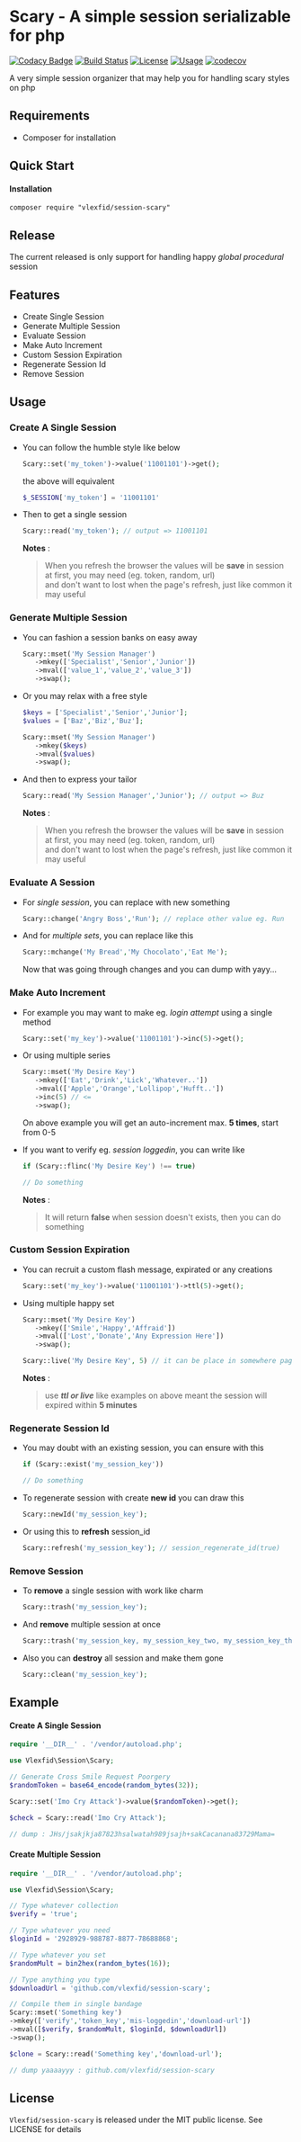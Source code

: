 Scary - A simple session serializable for php
======================================================

[![Codacy Badge](https://api.codacy.com/project/badge/Grade/dcf211d482994612ad0d119bf1ed55b0)](https://app.codacy.com/app/vlexfid/session-scary?utm_source=github.com&utm_medium=referral&utm_content=vlexfid/session-scary&utm_campaign=Badge_Grade_Dashboard)
[![Build Status](https://travis-ci.org/vlexfid/php-encryption.svg?branch=master)](https://travis-ci.org/vlexfid/php-encryption)
[![License](http://img.shields.io/:license-mit-blue.svg?style=flat-square)](http://doge.mit-license.org)
[![Usage](https://img.shields.io/badge/usage-easy-ff69b4.svg)](https://github.com/vlexfid/php-encryption)
[![codecov](https://codecov.io/gh/vlexfid/session-scary/branch/master/graph/badge.svg)](https://codecov.io/gh/vlexfid/session-scary)

A very simple session organizer that may help you for handling scary styles on php

## Requirements
* Composer for installation

## Quick Start

#### Installation
```
composer require "vlexfid/session-scary"
```

## Release
The current released is only support for handling happy _global procedural_ session

## Features
* Create Single Session
* Generate Multiple Session
* Evaluate Session
* Make Auto Increment
* Custom Session Expiration
* Regenerate Session Id
* Remove Session

## Usage

### Create A Single Session
* You can follow the humble style like below
  ```php
  Scary::set('my_token')->value('11001101')->get();
  ```
  the above will equivalent

  ```php
  $_SESSION['my_token'] = '11001101'
  ```

* Then to get a single session
  ```php
  Scary::read('my_token'); // output => 11001101
  ```
  
  **Notes** : 
  > When you refresh the browser the values will be **save** in session at first, you may need (eg. token, random, url)  
  and don't want to lost when the page's refresh, just like common it may useful

### Generate Multiple Session
* You can fashion a session banks on easy away
   ```php
   Scary::mset('My Session Manager')
      ->mkey(['Specialist','Senior','Junior'])
      ->mval(['value_1','value_2','value_3'])
      ->swap();
   ```   
* Or you may relax with a free style
   ```php
   $keys = ['Specialist','Senior','Junior'];
   $values = ['Baz','Biz','Buz'];

   Scary::mset('My Session Manager')
      ->mkey($keys) 
      ->mval($values)
      ->swap();
    ```
* And then to express your tailor
  ```php
  Scary::read('My Session Manager','Junior'); // output => Buz
  ```

  **Notes** : 
  > When you refresh the browser the values will be **save** in session at first, you may need (eg. token, random, url)  
  and don't want to lost when the page's refresh, just like common it may useful

### Evaluate A Session
* For _single session_, you can replace with new something
   ```php
   Scary::change('Angry Boss','Run'); // replace other value eg. Run
   ```
* And for _multiple sets_, you can replace like this
   ```php
   Scary::mchange('My Bread','My Chocolato','Eat Me');
   ```
   
  Now that was going through changes and you can dump with yayy...

### Make Auto Increment
* For example you may want to make eg. _login attempt_ using a single method
   ```php
   Scary::set('my_key')->value('11001101')->inc(5)->get();
   ```

* Or using multiple series
  ```php
  Scary::mset('My Desire Key')
     ->mkey(['Eat','Drink','Lick','Whatever..'])
     ->mval(['Apple','Orange','Lollipop','Hufft..'])
     ->inc(5) // <=
     ->swap();
  ```

  On above example you will get an auto-increment max. **5 times**, start from 0-5

* If you want to verify eg. _session loggedin_, you can write like
   ```php
   if (Scary::flinc('My Desire Key') !== true)
   
   // Do something
   ```
   **Notes** : 
   > It will return **false** when session doesn't exists, then you can do something 

### Custom Session Expiration
* You can recruit a custom flash message, expirated or any creations
   ```php
   Scary::set('my_key')->value('11001101')->ttl(5)->get();
   ```
   
* Using multiple happy set
   ```php
   Scary::mset('My Desire Key')
      ->mkey(['Smile','Happy','Affraid'])
      ->mval(['Lost','Donate','Any Expression Here'])
      ->swap();

   Scary::live('My Desire Key', 5) // it can be place in somewhere pages, if return false, you can do something
   ```
   **Notes** : 
   > use _**ttl or live**_ like examples on above meant the session will expired within **5 minutes**

### Regenerate Session Id
* You may doubt with an existing session, you can ensure with this
   ```php
   if (Scary::exist('my_session_key'))
   
   // Do something
   ```
   
* To regenerate session with create **new id** you can draw this
   ```php
   Scary::newId('my_session_key');
   ```
   
* Or using this to **refresh** session_id
   ```php
   Scary::refresh('my_session_key'); // session_regenerate_id(true)
   ```

### Remove Session
* To **remove** a single session with work like charm
   ```php
   Scary::trash('my_session_key');
   ```
   
* And **remove** multiple session at once
   ```php
   Scary::trash('my_session_key, my_session_key_two, my_session_key_three, next...');
   ```
   
* Also you can **destroy** all session and make them gone
   ```php
   Scary::clean('my_session_key');
   ```

## Example

#### Create A Single Session
```php
require '__DIR__' . '/vendor/autoload.php';

use Vlexfid\Session\Scary;

// Generate Cross Smile Request Poorgery
$randomToken = base64_encode(random_bytes(32));

Scary::set('Imo Cry Attack')->value($randomToken)->get();

$check = Scary::read('Imo Cry Attack');

// dump : JHs/jsakjkja87823hsalwatah989jsajh+sakCacanana83729Mama=
```

#### Create Multiple Session
```php
require '__DIR__' . '/vendor/autoload.php';

use Vlexfid\Session\Scary;

// Type whatever collection
$verify = 'true';

// Type whatever you need
$loginId = '2928929-988787-8877-78688868';

// Type whatever you set
$randomMult = bin2hex(random_bytes(16));

// Type anything you type
$downloadUrl = 'github.com/vlexfid/session-scary';

// Compile them in single bandage
Scary::mset('Something key')
->mkey(['verify','token_key','mis-loggedin','download-url'])
->mval([$verify, $randomMult, $loginId, $downloadUrl])
->swap();

$clone = Scary::read('Something key','download-url');

// dump yaaaayyy : github.com/vlexfid/session-scary
```

## License

`Vlexfid/session-scary` is released under the MIT public license. See LICENSE for details
